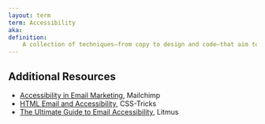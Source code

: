 ```yaml
---
layout: term
term: Accessibility
aka: 
definition:
    A collection of techniques—from copy to design and code—that aim to make emails understandable and usable for as many people as possible, regardless of their individual abilities.
---
```


## Additional Resources

- [Accessibility in Email Marketing](https://mailchimp.com/help/accessibility-in-email-marketing/), Mailchimp
- [HTML Email and Accessibility](https://css-tricks.com/html-email-accessibility/), CSS-Tricks
- [The Ultimate Guide to Email Accessibility](https://www.litmus.com/blog/ultimate-guide-accessible-emails/), Litmus